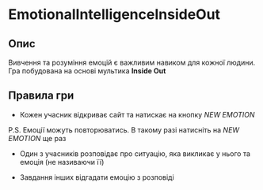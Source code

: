 # EmotionalIntelligenceInsideOut

## Опис
Вивчення та розуміння емоцій є важливим навиком для кожної людини. Гра побудована на основі мультика **Inside Out**

## Правила гри
* Кожен учасник відкриває сайт та натискає на кнопку *NEW EMOTION*

P.S. Емоції можуть повторюватись. В такому разі натисніть на *NEW EMOTION* ще раз

* Один з учасників розповідає про ситуацію, яка викликає у нього та емоція (не називаючи її)

* Завдання інших відгадати емоцію з розповіді
